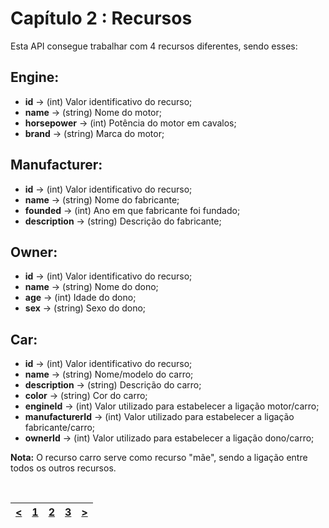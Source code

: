 # Capítulo 2 : Recursos
Esta API consegue trabalhar com 4 recursos diferentes, sendo esses:

## Engine:
* **id** -> (int) Valor identificativo do recurso;
* **name** -> (string) Nome do motor;
* **horsepower** -> (int) Potência do motor em cavalos;
* **brand** -> (string) Marca do motor;

## Manufacturer:
* **id** -> (int) Valor identificativo do recurso;
* **name** -> (string) Nome do fabricante;
* **founded** -> (int) Ano em que fabricante foi fundado;
* **description** -> (string) Descrição do fabricante;

## Owner:
* **id** -> (int) Valor identificativo do recurso;
* **name** -> (string) Nome do dono;
* **age** -> (int) Idade do dono;
* **sex** -> (string) Sexo do dono;

## Car:
* **id** -> (int) Valor identificativo do recurso;
* **name** -> (string) Nome/modelo do carro;
* **description** -> (string) Descrição do carro;
* **color** -> (string) Cor do carro;
* **engineId** -> (int) Valor utilizado para estabelecer a ligação motor/carro;
* **manufacturerId** -> (int) Valor utilizado para estabelecer a ligação fabricante/carro;
* **ownerId** -> (int) Valor utilizado para estabelecer a ligação dono/carro;

**Nota:** O recurso carro serve como recurso "mãe", sendo a ligação entre todos os outros recursos.

<br>

| [<](capitulo1.md) | [1](capitulo1.md) | [2](capitulo2.md) | [3](capitulo3.md) | [>](capitulo3.md) |
| :---: | :---: | :---: | :---: | :---: |
